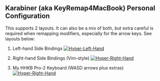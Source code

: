 ## Karabiner (aka KeyRemap4MacBook) Personal Configuration

This supports 2 layouts. It can also be a mix of both, but extra careful is
required when remapping modifiers, especially for the arrow keys. See layouts below:

1. Left-hand Side Bindings
[![Hyper-Left-Hand](http://i.imgur.com/rv176aa.png)](http://i.imgur.com/rv176aa.png)

2. Right-hand Side Bindings (Vim-style)
[![Hyper-Right-Hand](http://i.imgur.com/cA9cfbV.png)](http://i.imgur.com/cA9cfbV.png)

3. My HHKB Pro-2 Keyboard (WASD arrows plus extras)
[![Hyper-Right-Hand](http://i.imgur.com/qujFGkS.png)](http://i.imgur.com/qujFGkS.png)

